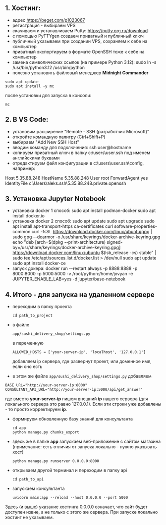 ## 1. Хостинг:

- адрес https://beget.com/p1023067
- регистрация - выбираем VPS
- скачиваем и устанавливаем Putty: https://putty.org.ru/download
- с помощью PyTTYgen создаем приватный и публичный ключ
- публичный указываем при создании VPS, сохраняем к себе на компьютер
- приватный экспортируем в формате OpenSSH тоже к себе на компьютер
- замена символических ссылок (на примере Python 3.12):
  sudo ln -s /usr/bin/python3.12 /usr/bin/python
- полезно установить файловый менеджер **Midnight Commander**

```
sudo apt update
sudo apt install -y mc
```

после установки для запуска в консоли:

```
mc
```

## 2. В VS Code:

- установим расширение "Remote - SSH (разработчик Microsoft)"
- откройте командную палитру (Ctrl+Shift+P)
- выбираем "Add New SSH Host"
- вводим команду для подключения:
  ssh user@hostname
- копируем приватный ключ в папку c:\users\user\.ssh под именем английскими буквами
- отредактируем файл конфигурации в c:\users\user\.ssh\config, например:

Host 5.35.88.248
  HostName 5.35.88.248
  User root
  ForwardAgent yes
  IdentityFile c:\Users\aleks\.ssh\5.35.88.248.private.openssh

## 3. Установка Jupyter Notebook

- установка docker 1 способ:
  sudo apt install podman-docker
  sudo apt install docker.io
- установка docker 2 способ:
  sudo apt update
  sudo apt upgrade
  sudo apt install apt-transport-https ca-certificates curl software-properties-common
  curl -fsSL https://download.docker.com/linux/ubuntu/gpg | sudo gpg --dearmor -o /usr/share/keyrings/docker-archive-keyring.gpg
  echo "deb [arch=$(dpkg --print-architecture) signed-by=/usr/share/keyrings/docker-archive-keyring.gpg] https://download.docker.com/linux/ubuntu $(lsb_release -cs) stable" | sudo tee /etc/apt/sources.list.d/docker.list > /dev/null
  sudo apt update
  sudo apt install docker-ce
- запуск докера:
  docker run --restart always -p 8888:8888  -p 8000:8000 -p 5000:5000 -v /root/python:/home/jovyan -e JUPYTER_ENABLE_LAB=yes -d jupyter/base-notebook

## 4. Итого - для запуска на удаленном сервере

* переходим в папку проекта

  ```
  cd path_to_project
  ```
* в файле

  `app/sushi_delivery_shop/settings.py `

  в переменную

  `ALLOWED_HOSTS = ['your-server-ip', 'localhost', '127.0.0.1']`

  добавляем ip сервера, где развернут проект, или доменное имя, если оно есть
* в этом же файле `app/sushi_delivery_shop/settings.py`
  добавляем

```
BASE_URL="http://your-server-ip:8000"
CONSULTANT_API_URL="http://your-server-ip:5000/api/get_answer"
```

где вместо **your-server-ip** пишем внешний **ip** нашего сервера (для локального сервера это равно 127.0.0.1). Если эти строки уже добавлены - то просто корректируем **ip**.

* формируем обновленную базу знаний для консультанта

  ```
  cd app
  python manage.py chunks_export
  ```
* здесь же в папке **app** запускаем веб-приложение с сайтом магазина (примечание: есть отличия от запуска локально - нужно указывать хост)

  ```
  python manage.py runserver 0.0.0.0:8000
  ```
* открываем другой терминал и переходим в папку api

  ```
  cd path_to_api
  ```
* запускаем консультанта

  ```
  uvicorn main:app --reload --host 0.0.0.0 --port 5000
  ```

Здесь (и выше) указание хостинга 0.0.0.0 означает, что сайт будет доступен извне, а не только с этого же сервера. При запуске локально хостинг не указываем.

